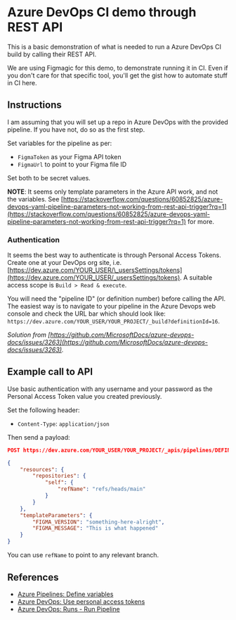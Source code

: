 # Azure DevOps CI demo through REST API

This is a basic demonstration of what is needed to run a Azure DevOps CI build by calling their REST API.

We are using Figmagic for this demo, to demonstrate running it in CI. Even if you don't care for that specific tool, you'll get the gist how to automate stuff in CI here.

## Instructions

I am assuming that you will set up a repo in Azure DevOps with the provided pipeline. If you have not, do so as the first step.

Set variables for the pipeline as per:

- `FigmaToken` as your Figma API token
- `FigmaUrl` to point to your Figma file ID

Set both to be secret values.

**NOTE**: It seems only template parameters in the Azure API work, and not the variables. See [https://stackoverflow.com/questions/60852825/azure-devops-yaml-pipeline-parameters-not-working-from-rest-api-trigger?rq=1](https://stackoverflow.com/questions/60852825/azure-devops-yaml-pipeline-parameters-not-working-from-rest-api-trigger?rq=1) for more.

### Authentication

It seems the best way to authenticate is through Personal Access Tokens. Create one at your DevOps org site, i.e. [https://dev.azure.com/YOUR_USER/\_usersSettings/tokens](https://dev.azure.com/YOUR_USER/_usersSettings/tokens). A suitable access scope is `Build > Read & execute`.

You will need the "pipeline ID" (or definition number) before calling the API. The easiest way is to navigate to your pipeline in the Azure Devops web console and check the URL bar which should look like: `https://dev.azure.com/YOUR_USER/YOUR_PROJECT/_build?definitionId=16`.

_Solution from [https://github.com/MicrosoftDocs/azure-devops-docs/issues/3263](https://github.com/MicrosoftDocs/azure-devops-docs/issues/3263)._

## Example call to API

Use basic authentication with any username and your password as the Personal Access Token value you created previously.

Set the following header:

- `Content-Type`: `application/json`

Then send a payload:

```json
POST https://dev.azure.com/YOUR_USER/YOUR_PROJECT/_apis/pipelines/DEFINITION_NUMBER/runs?api-version=6.0-preview.1

{
	"resources": {
		"repositories": {
			"self": {
				"refName": "refs/heads/main"
			}
		}
	},
	"templateParameters": {
		"FIGMA_VERSION": "something-here-alright",
		"FIGMA_MESSAGE": "This is what happened"
	}
}
```

You can use `refName` to point to any relevant branch.

## References

- [Azure Pipelines: Define variables](https://docs.microsoft.com/en-us/azure/devops/pipelines/process/variables?view=azure-devops&tabs=yaml%2Cbatch#set-variables-in-pipeline)
- [Azure DevOps: Use personal access tokens](https://docs.microsoft.com/en-us/azure/devops/organizations/accounts/use-personal-access-tokens-to-authenticate?view=azure-devops&tabs=preview-page)
- [Azure DevOps: Runs - Run Pipeline](https://docs.microsoft.com/en-us/rest/api/azure/devops/pipelines/runs/run%20pipeline?view=azure-devops-rest-6.0)
